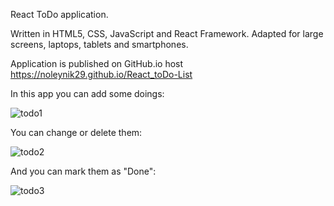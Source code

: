 React ToDo application.

Written in HTML5, CSS, JavaScript and React Framework. Adapted for large screens, laptops, tablets and smartphones.

Application is published on GitHub.io host https://noleynik29.github.io/React_toDo-List

In this app you can add some doings:

![todo1](https://user-images.githubusercontent.com/71104368/190182716-b3408618-ba98-40a4-a953-d76d85fdfdb0.png)

You can change or delete them:

![todo2](https://user-images.githubusercontent.com/71104368/190182680-d625d52f-869b-4df6-bf01-38b7a9fdaed7.png)

And you can mark them as "Done":

![todo3](https://user-images.githubusercontent.com/71104368/190189170-cb3081f6-ae94-471d-a8ba-035ec0c8eaa3.png)
